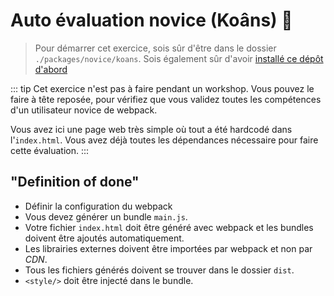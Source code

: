 # Auto évaluation novice (Koâns) :pushpin:

> Pour démarrer cet exercice, sois sûr d'être dans le dossier `./packages/novice/koans`.
> Sois également sûr d'avoir [installé ce dépôt d'abord](../README.md#install)

::: tip
Cet exercice n'est pas à faire pendant un workshop.
Vous pouvez le faire à tête reposée, pour vérifiez que vous validez toutes les compétences d'un utilisateur novice de webpack.

Vous avez ici une page web très simple où tout a été hardcodé dans l'`index.html`.
Vous avez déjà toutes les dépendances nécessaire pour faire cette évaluation.
:::

## "Definition of done"

- Définir la configuration du webpack
- Vous devez générer un bundle `main.js`.
- Votre fichier `index.html` doit être généré avec webpack et les bundles doivent être ajoutés automatiquement.
- Les librairies externes doivent être importées par webpack et non par _CDN_.
- Tous les fichiers générés doivent se trouver dans le dossier `dist`.
- `<style/>` doit être injecté dans le bundle.
